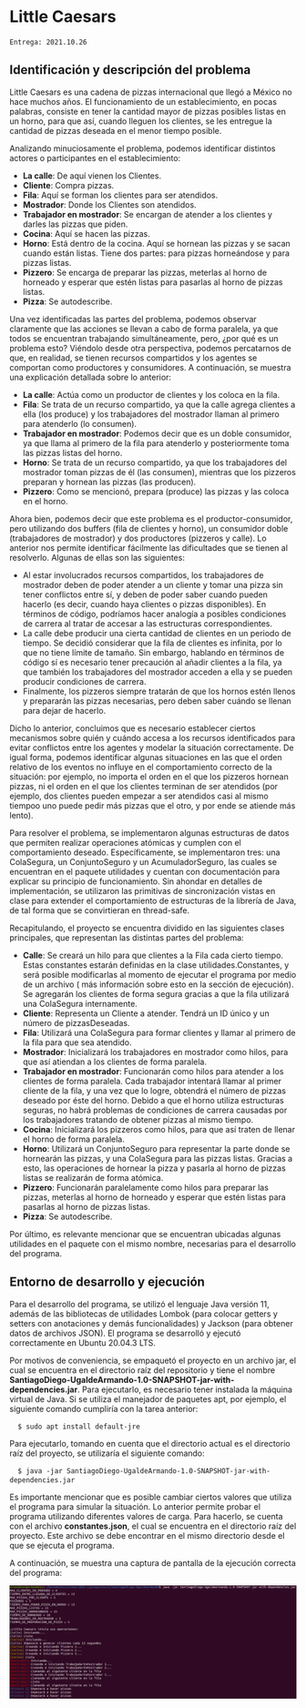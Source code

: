 # Little Caesars

    Entrega: 2021.10.26

## Identificación y descripción del problema

Little Caesars es una cadena de pizzas internacional que llegó a México no hace muchos años. El funcionamiento de un
establecimiento, en pocas palabras, consiste en tener la cantidad mayor de pizzas posibles listas en un horno, para que
así, cuando lleguen los clientes, se les entregue la cantidad de pizzas deseada en el menor tiempo posible.

Analizando minuciosamente el problema, podemos identificar distintos actores o participantes en el establecimiento:

- **La calle**: De aquí vienen los Clientes.
- **Cliente**: Compra pizzas.
- **Fila**: Aquí se forman los clientes para ser atendidos.
- **Mostrador**: Donde los Clientes son atendidos.
- **Trabajador en mostrador**: Se encargan de atender a los clientes y darles las pizzas que piden.
- **Cocina**: Aquí se hacen las pizzas.
- **Horno**: Está dentro de la cocina. Aquí se hornean las pizzas y se sacan cuando están listas. Tiene dos partes: para
  pizzas horneándose y para pizzas listas.
- **Pizzero**: Se encarga de preparar las pizzas, meterlas al horno de horneado y esperar que estén listas para pasarlas
  al horno de pizzas listas.
- **Pizza**: Se autodescribe.

Una vez identificadas las partes del problema, podemos observar claramente que las acciones se llevan a cabo de forma
paralela, ya que todos se encuentran trabajando simultáneamente, pero, ¿por qué es un problema esto? Viéndolo desde otra
perspectiva, podemos percatarnos de que, en realidad, se tienen recursos compartidos y los agentes se comportan como
productores y consumidores. A continuación, se muestra una explicación detallada sobre lo anterior:

- **La calle**: Actúa como un productor de clientes y los coloca en la fila.
- **Fila**: Se trata de un recurso compartido, ya que la calle agrega clientes a ella (los produce) y los trabajadores
  del mostrador llaman al primero para atenderlo (lo consumen).
- **Trabajador en mostrador**: Podemos decir que es un doble consumidor, ya que llama al primero de la fila para
  atenderlo y posteriormente toma las pizzas listas del horno.
- **Horno**: Se trata de un recurso compartido, ya que los trabajadores del mostrador toman pizzas de él (las consumen),
  mientras que los pizzeros preparan y hornean las pizzas (las producen).
- **Pizzero**: Como se mencionó, prepara (produce) las pizzas y las coloca en el horno.

Ahora bien, podemos decir que este problema es el productor-consumidor, pero utilizando dos buffers (fila de clientes y
horno), un consumidor doble (trabajadores de mostrador) y dos productores (pizzeros y calle). Lo anterior nos permite
identificar fácilmente las dificultades que se tienen al resolverlo. Algunas de ellas son las siguientes:

- Al estar involucrados recursos compartidos, los trabajadores de mostrador deben de poder atender a un cliente y tomar
  una pizza sin tener conflictos entre sí, y deben de poder saber cuando pueden hacerlo (es decir, cuando haya clientes
  o pizzas disponibles). En términos de código, podríamos hacer analogía a posibles condiciones de carrera al tratar de
  accesar a las estructuras correspondientes.
- La calle debe producir una cierta cantidad de clientes en un periodo de tiempo. Se decidió considerar que la fila de
  clientes es infinita, por lo que no tiene límite de tamaño. Sin embargo, hablando en términos de código sí es
  necesario tener precaución al añadir clientes a la fila, ya que también los trabajadores del mostrador acceden a ella
  y se pueden producir condiciones de carrera.
- Finalmente, los pizzeros siempre tratarán de que los hornos estén llenos y prepararán las pizzas necesarias, pero
  deben saber cuándo se llenan para dejar de hacerlo.

Dicho lo anterior, concluimos que es necesario establecer ciertos mecanismos sobre quién y cuándo accesa a los recursos
identificados para evitar conflictos entre los agentes y modelar la situación correctamente. De igual forma, podemos
identificar algunas situaciones en las que el orden relativo de los eventos no influye en el comportamiento correcto de
la situación: por ejemplo, no importa el orden en el que los pizzeros hornean pizzas, ni el orden en el que los clientes
terminan de ser atendidos (por ejemplo, dos clientes pueden empezar a ser atendidos casi al mismo tiempoo uno puede
pedir más pizzas que el otro, y por ende se atiende más lento).

Para resolver el problema, se implementaron algunas estructuras de datos que permiten realizar operaciones atómicas y
cumplen con el comportamiento deseado. Específicamente, se implementaron tres: una ColaSegura, un ConjuntoSeguro y un
AcumuladorSeguro, las cuales se encuentran en el paquete utilidades y cuentan con documentación para explicar su
principio de funcionamiento. Sin ahondar en detalles de implementación, se utilizaron las primitivas de sincronización
vistas en clase para extender el comportamiento de estructuras de la librería de Java, de tal forma que se convirtieran
en thread-safe.

Recapitulando, el proyecto se encuentra dividido en las siguientes clases principales, que representan las distintas
partes del problema:

- **Calle**: Se creará un hilo para que clientes a la Fila cada cierto tiempo. Estas constantes estarán definidas en la
  clase utilidades.Constantes, y será posible modificarlas al momento de ejecutar el programa por medio de un archivo (
  más información sobre esto en la sección de ejecución). Se agregarán los clientes de forma segura gracias a que la
  fila utilizará una ColaSegura internamente.
- **Cliente**: Representa un Cliente a atender. Tendrá un ID único y un número de pizzasDeseadas.
- **Fila**: Utilizará una ColaSegura para formar clientes y llamar al primero de la fila para que sea atendido.
- **Mostrador**: Inicializará los trabajadores en mostrador como hilos, para que así atiendan a los clientes de forma
  paralela.
- **Trabajador en mostrador**: Funcionarán como hilos para atender a los clientes de forma paralela. Cada trabajador
  intentará llamar al primer cliente de la fila, y una vez que lo logre, obtendrá el número de pizzas deseado por éste
  del horno. Debido a que el horno utiliza estructuras seguras, no habrá problemas de condiciones de carrera causadas
  por los trabajadores tratando de obtener pizzas al mismo tiempo.
- **Cocina**: Inicializará los pizzeros como hilos, para que así traten de llenar el horno de forma paralela.
- **Horno**: Utilizará un ConjuntoSeguro para representar la parte donde se hornearán las pizzas, y una ColaSegura para
  las pizzas listas. Gracias a esto, las operaciones de hornear la pizza y pasarla al horno de pizzas listas se
  realizarán de forma atómica.
- **Pizzero**: Funcionarán paralelamente como hilos para preparar las pizzas, meterlas al horno de horneado y esperar
  que estén listas para pasarlas al horno de pizzas listas.
- **Pizza**: Se autodescribe.

Por último, es relevante mencionar que se encuentran ubicadas algunas utilidades en el paquete con el mismo nombre,
necesarias para el desarrollo del programa.

## Entorno de desarrollo y ejecución

Para el desarrollo del programa, se utilizó el lenguaje Java versión 11, además de las bibliotecas de utilidades
Lombok (para colocar getters y setters con anotaciones y demás funcionalidades) y Jackson (para obtener datos de
archivos JSON). El programa se desarrolló y ejecutó correctamente en Ubuntu 20.04.3 LTS.

Por motivos de conveniencia, se empaquetó el proyecto en un archivo jar, el cual se encuentra en el directorio raíz del
repositorio y tiene el nombre **SantiagoDiego-UgaldeArmando-1.0-SNAPSHOT-jar-with-dependencies.jar**. Para ejecutarlo,
es necesario tener instalada la máquina virtual de Java. Si se utiliza el manejador de paquetes apt, por ejemplo, el
siguiente comando cumpliría con la tarea anterior:

      $ sudo apt install default-jre

Para ejecutarlo, tomando en cuenta que el directorio actual es el directorio raíz del proyecto, se utilizaría el
siguiente comando:

      $ java -jar SantiagoDiego-UgaldeArmando-1.0-SNAPSHOT-jar-with-dependencies.jar

Es importante mencionar que es posible cambiar ciertos valores que utiliza el programa para simular la situación. Lo
anterior permite probar el programa utilizando diferentes valores de carga. Para hacerlo, se cuenta con el archivo
**constantes.json**, el cual se encuentra en el directorio raíz del proyecto. Este archivo se debe encontrar en el mismo
directorio desde el que se ejecuta el programa.

A continuación, se muestra una captura de pantalla de la ejecución correcta del programa:

![Captura de ejecución](ejecucion.png "Captura de ejecución") 